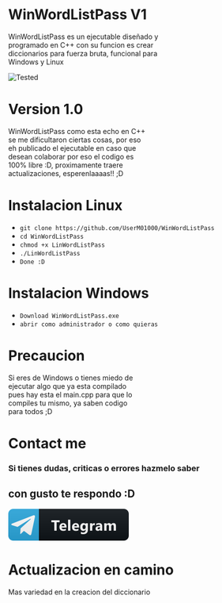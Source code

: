 # WinWordListPass V1
WinWordListPass es un ejecutable diseñado y </br>
programado en C++ con su funcion es crear </br>
diccionarios para fuerza bruta, funcional para </br>
Windows y Linux </br>

![Tested](https://img.shields.io/badge/Tested-Windows%20%7C%20Linux%20%26%20Termux-blue)
# Version 1.0
WinWordListPass como esta echo en C++ </br>
se me dificultaron ciertas cosas, por eso </br>
eh publicado el ejecutable en caso que </br>
desean colaborar por eso el codigo es </br>
100% libre :D, proximamente traere </br> 
actualizaciones, esperenlaaaas!! ;D


# Instalacion Linux

* `git clone https://github.com/UserM01000/WinWordListPass`
* `cd WinWordListPass`
* `chmod +x LinWordListPass`
* `./LinWordListPass`
* `Done :D` 

# Instalacion Windows

* `Download WinWordListPass.exe`
* `abrir como administrador o como quieras`
# Precaucion
Si eres de Windows o tienes miedo de </br>
ejecutar algo que ya esta compilado </br>
pues hay esta el main.cpp para que lo </br>
compiles tu mismo, ya saben codigo </br>
para todos ;D

# Contact me
### Si tienes dudas, criticas o errores hazmelo saber </br>
## con gusto te respondo :D </br>
[![testers](https://raw.githubusercontent.com/MikeCodesDotNET/ColoredBadges/master/svg/social/telegram.svg)](https://t.me/HackForAll1)

# Actualizacion en camino 
Mas variedad en la creacion del diccionario 
